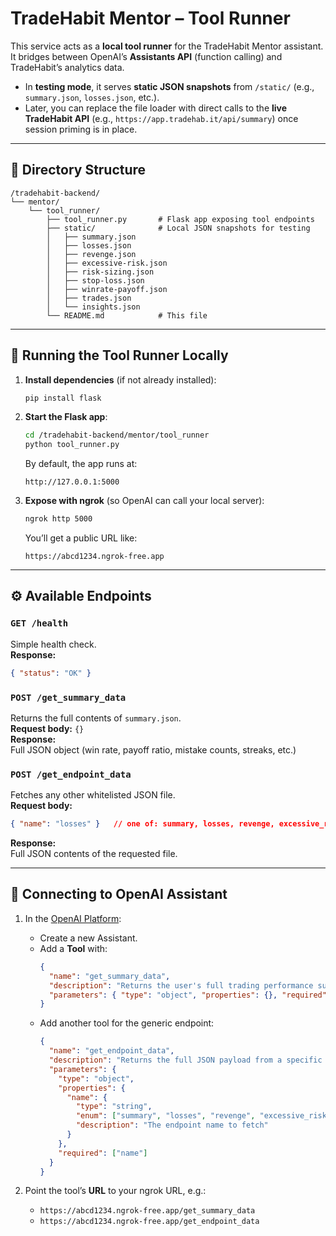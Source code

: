 # TradeHabit Mentor – Tool Runner

This service acts as a **local tool runner** for the TradeHabit Mentor assistant.  
It bridges between OpenAI’s **Assistants API** (function calling) and TradeHabit’s analytics data.

- In **testing mode**, it serves **static JSON snapshots** from `/static/` (e.g., `summary.json`, `losses.json`, etc.).  
- Later, you can replace the file loader with direct calls to the **live TradeHabit API** (e.g., `https://app.tradehab.it/api/summary`) once session priming is in place.

---

## 📂 Directory Structure

```
/tradehabit-backend/
└── mentor/
    └── tool_runner/
        ├── tool_runner.py       # Flask app exposing tool endpoints
        ├── static/              # Local JSON snapshots for testing
        │   ├── summary.json
        │   ├── losses.json
        │   ├── revenge.json
        │   ├── excessive-risk.json
        │   ├── risk-sizing.json
        │   ├── stop-loss.json
        │   ├── winrate-payoff.json
        │   ├── trades.json
        │   └── insights.json
        └── README.md            # This file
```

---

## 🚀 Running the Tool Runner Locally

1. **Install dependencies** (if not already installed):
   ```bash
   pip install flask
   ```

2. **Start the Flask app**:
   ```bash
   cd /tradehabit-backend/mentor/tool_runner
   python tool_runner.py
   ```
   By default, the app runs at:  
   ```
   http://127.0.0.1:5000
   ```

3. **Expose with ngrok** (so OpenAI can call your local server):
   ```bash
   ngrok http 5000
   ```
   You’ll get a public URL like:  
   ```
   https://abcd1234.ngrok-free.app
   ```

---

## ⚙️ Available Endpoints

### `GET /health`
Simple health check.  
**Response:**
```json
{ "status": "OK" }
```

### `POST /get_summary_data`
Returns the full contents of `summary.json`.  
**Request body:** `{}`  
**Response:**  
Full JSON object (win rate, payoff ratio, mistake counts, streaks, etc.)

### `POST /get_endpoint_data`
Fetches any other whitelisted JSON file.  
**Request body:**
```json
{ "name": "losses" }   // one of: summary, losses, revenge, excessive_risk, risk_sizing, stop-loss, winrate_payoff, trades, insights
```
**Response:**  
Full JSON contents of the requested file.

---

## 🔗 Connecting to OpenAI Assistant

1. In the [OpenAI Platform](https://platform.openai.com/):
   - Create a new Assistant.
   - Add a **Tool** with:
     ```json
     {
       "name": "get_summary_data",
       "description": "Returns the user's full trading performance summary including win/loss metrics, mistake counts, streaks, and clean trade rate.",
       "parameters": { "type": "object", "properties": {}, "required": [] }
     }
     ```
   - Add another tool for the generic endpoint:
     ```json
     {
       "name": "get_endpoint_data",
       "description": "Returns the full JSON payload from a specific TradeHabit endpoint snapshot.",
       "parameters": {
         "type": "object",
         "properties": {
           "name": {
             "type": "string",
             "enum": ["summary", "losses", "revenge", "excessive_risk", "risk_sizing", "stop-loss", "winrate_payoff", "trades", "insights"],
             "description": "The endpoint name to fetch"
           }
         },
         "required": ["name"]
       }
     }
     ```

2. Point the tool’s **URL** to your ngrok URL, e.g.:  
   - `https://abcd1234.ngrok-free.app/get_summary_data`  
   - `https://abcd1234.ngrok-free.app/get_endpoint_data`
